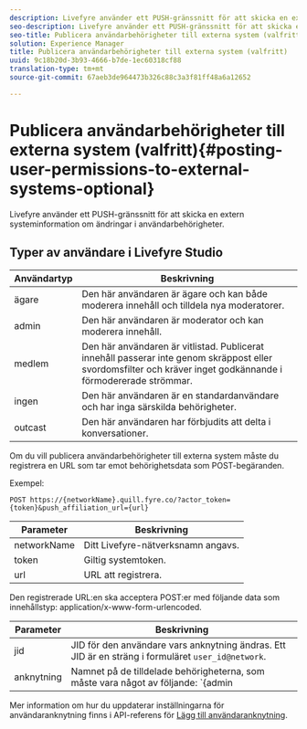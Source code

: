 ```yaml
---
description: Livefyre använder ett PUSH-gränssnitt för att skicka en extern systeminformation om ändringar i användarbehörigheter.
seo-description: Livefyre använder ett PUSH-gränssnitt för att skicka en extern systeminformation om ändringar i användarbehörigheter.
seo-title: Publicera användarbehörigheter till externa system (valfritt)
solution: Experience Manager
title: Publicera användarbehörigheter till externa system (valfritt)
uuid: 9c18b20d-3b93-4666-b7de-1ec60318cf88
translation-type: tm+mt
source-git-commit: 67aeb3de964473b326c88c3a3f81ff48a6a12652

---
```



# Publicera användarbehörigheter till externa system (valfritt){#posting-user-permissions-to-external-systems-optional}

Livefyre använder ett PUSH-gränssnitt för att skicka en extern systeminformation om ändringar i användarbehörigheter.

## Typer av användare i Livefyre Studio

| Användartyp | Beskrivning |
|--- |--- |
| ägare | Den här användaren är ägare och kan både moderera innehåll och tilldela nya moderatorer. |
| admin | Den här användaren är moderator och kan moderera innehåll. |
| medlem | Den här användaren är vitlistad. Publicerat innehåll passerar inte genom skräppost eller svordomsfilter och kräver inget godkännande i förmodererade strömmar. |
| ingen | Den här användaren är en standardanvändare och har inga särskilda behörigheter. |
| outcast | Den här användaren har förbjudits att delta i konversationer. |

Om du vill publicera användarbehörigheter till externa system måste du registrera en URL som tar emot behörighetsdata som POST-begäranden.

Exempel:

```
POST https://{networkName}.quill.fyre.co/?actor_token={token}&push_affiliation_url={url}
```

| Parameter | Beskrivning |
|--- |--- |
| networkName | Ditt Livefyre-nätverksnamn angavs. |
| token | Giltig systemtoken. |
| url | URL att registrera. |

Den registrerade URL:en ska acceptera POST:er med följande data som innehållstyp: application/x-www-form-urlencoded.

| Parameter | Beskrivning |
|--- |--- |
| jid | JID för den användare vars anknytning ändras. Ett JID är en sträng i formuläret `user_id@network`. |
| anknytning | Namnet på de tilldelade behörigheterna, som måste vara något av följande:  `{admin | member | none | outcast | owner}` |

Mer information om hur du uppdaterar inställningarna för användaranknytning finns i API-referens för [Lägg till användaranknytning](https://api.livefyre.com/docs/apis/by-category/user-management#operation=urn:livefyre:apis:quill:operations:api:v3.0:affiliation:add:method=post).
